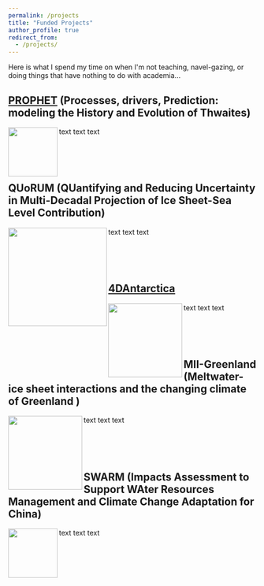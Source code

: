 ```yaml
---
permalink: /projects
title: "Funded Projects"
author_profile: true
redirect_from: 
  - /projects/
---
```



Here is what I spend my time on when I'm not teaching, navel-gazing, or doing things that have nothing to do with academia...

## [PROPHET](https://thwaitesglacier.org/projects/prophet) (Processes, drivers, Prediction: modeling the History and Evolution of Thwaites)

<img align="left" width="100" height="100" src="https://dngoldberg.github.io/files/proj_images/Thwaites_PROPHET.jpg">

text text text

<br />
<br />
<br />


## QUoRUM (QUantifying and Reducing Uncertainty in Multi-Decadal Projection of Ice Sheet-Sea Level Contribution)

<img align="left" width="200" height="200" src="https://dngoldberg.github.io/files/proj_images/quorumpic.png">

text text text


<br />
<br />
<br />

## [4DAntarctica](http://4d-antarctica.org/)

<img align="left" width="150" height="150" src="https://dngoldberg.github.io/files/proj_images/4dant.png">

text text text

<br />
<br />
<br />

## MII-Greenland (Meltwater-ice sheet interactions and the changing climate of Greenland )

<img align="left" width="150" height="150" src="https://dngoldberg.github.io/files/proj_images/mouline.jpg">

text text text

<br />
<br />
<br />

## SWARM (Impacts Assessment to Support WAter Resources Management and Climate Change Adaptation for China)

<img align="left" width="100" height="100" src="https://dngoldberg.github.io/files/proj_images/oggm.png">

text text text

